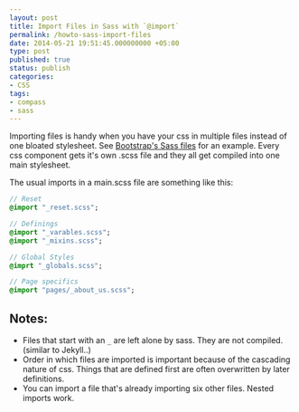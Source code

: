 ```yaml
---
layout: post
title: Import Files in Sass with `@import`
permalink: /howto-sass-import-files
date: 2014-05-21 19:51:45.000000000 +05:00
type: post
published: true
status: publish
categories:
- CSS
tags:
- compass
- sass
---
```


Importing files is handy when you have your css in multiple files instead of one bloated stylesheet. See <a href="http://getbootstrap.com/css/#sass" target="_blank">Bootstrap's Sass files</a> for an example. Every css component gets it's own .scss file and they all get compiled into one main stylesheet.

The usual imports in a main.scss file are something like this:

 
```sass
// Reset
@import "_reset.scss";

// Definings
@import "_varables.scss";
@import "_mixins.scss";

// Global Styles
@imprt "_globals.scss";

// Page specifics
@import "pages/_about_us.scss";
```

Notes:
---

- Files that start with an `_` are left alone by sass. They are not compiled. (similar to Jekyll..)
- Order in which files are imported is important because of the cascading nature of css. Things that are defined first are often overwritten by later definitions.
- You can import a file that's already importing six other files. Nested imports work.
